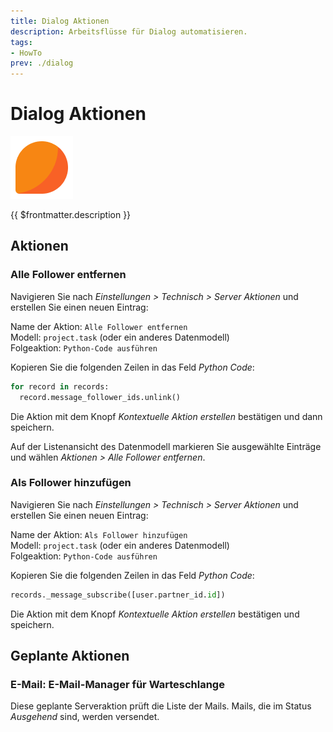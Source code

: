 ```yaml
---
title: Dialog Aktionen
description: Arbeitsflüsse für Dialog automatisieren.
tags:
- HowTo
prev: ./dialog
---
```

# Dialog Aktionen
![icons_odoo_mail](attachments/icons_odoo_mail.png)

{{ $frontmatter.description }}

## Aktionen

### Alle Follower entfernen

Navigieren Sie nach *Einstellungen > Technisch > Server Aktionen* und erstellen Sie einen neuen Eintrag:

Name der Aktion: `Alle Follower entfernen`\
Modell: `project.task` (oder ein anderes Datenmodell)\
Folgeaktion: `Python-Code ausführen`

Kopieren Sie die folgenden Zeilen in das Feld *Python Code*:

```python
for record in records:  
  record.message_follower_ids.unlink()
```

Die Aktion mit dem Knopf *Kontextuelle Aktion erstellen* bestätigen und dann speichern.

Auf der Listenansicht des Datenmodell markieren Sie ausgewählte Einträge und wählen *Aktionen > Alle Follower entfernen*.

### Als Follower hinzufügen

Navigieren Sie nach *Einstellungen > Technisch > Server Aktionen* und erstellen Sie einen neuen Eintrag:

Name der Aktion: `Als Follower hinzufügen`\
Modell: `project.task` (oder ein anderes Datenmodell)\
Folgeaktion: `Python-Code ausführen`

Kopieren Sie die folgenden Zeilen in das Feld *Python Code*:

```python
records._message_subscribe([user.partner_id.id])
```

Die Aktion mit dem Knopf *Kontextuelle Aktion erstellen* bestätigen und speichern.

## Geplante Aktionen

### E-Mail: E-Mail-Manager für Warteschlange

Diese geplante Serveraktion prüft die Liste der Mails. Mails, die im Status *Ausgehend* sind, werden versendet.